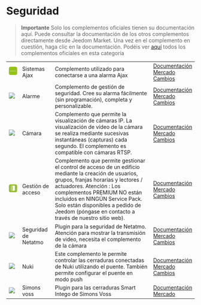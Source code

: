 
# Seguridad


>**Importante**
>Solo los complementos oficiales tienen su documentación aquí. Puede consultar la documentación de los otros complementos directamente desde Jeedom Market. Una vez en el complemento en cuestión, haga clic en la documentación.
>Podéis ver [aquí](https://market.jeedom.com/index.php?v=d&p=market&type=plugin&categorie=security) todos los complementos oficiales en esta categoría


| | | | |
|--- | --- | --- | ---|
|<img src="ajaxSystem/ajaxSystem_icon.png" class="pluginLogo" width="100" />|Sistemas Ajax|Complemento utilizado para conectarse a una alarma Ajax|[Documentación](ajaxSystem/index.md)<br/>[Mercado](https://market.jeedom.com/index.php?v=d&p=market_display&id=4150)<br/>[Cambios](ajaxSystem/changelog.md)|
|<img src="alarm/alarm_icon.png" class="pluginLogo" width="100" />|Alarme|Complemento de gestión de seguridad. Cree su alarma fácilmente (sin programación), completa y personalizable.|[Documentación](alarm/index.md)<br/>[Mercado](https://market.jeedom.com/index.php?v=d&p=market_display&id=26)<br/>[Cambios](alarm/changelog.md)|
|<img src="camera/camera_icon.png" class="pluginLogo" width="100" />|Cámara|Complemento que permite la visualización de cámaras IP. La visualización de vídeo de la cámara se realiza mediante sucesivas instantáneas (capturas) cada segundo. El complemento es compatible con cámaras RTSP.|[Documentación](camera/index.md)<br/>[Mercado](https://market.jeedom.com/index.php?v=d&p=market_display&id=70)<br/>[Cambios](camera/changelog.md)|
|<img src="gestAccess/gestAccess_icon.png" class="pluginLogo" width="100" />|Gestión de acceso|Complemento que permite gestionar el control de acceso de un edificio mediante la creación de usuarios, grupos, franjas horarias y lectores / actuadores. Atención : Los complementos PREMIUM NO están incluidos en NINGÚN Service Pack. Solo están disponibles a pedido de Jeedom (póngase en contacto a través de nuestro sitio web).|[Documentación](gestAccess/index.md)<br/>[Mercado](https://market.jeedom.com/index.php?v=d&p=market_display&id=3686)<br/>[Cambios](gestAccess/changelog.md)|
|<img src="netatmoWelcome/netatmoWelcome_icon.png" class="pluginLogo" width="100" />|Seguridad de Netatmo|Plugin para la seguridad de Netatmo. Atención para mostrar la transmisión de video, necesita el complemento de la cámara|[Documentación](netatmoWelcome/index.md)<br/>[Mercado](https://market.jeedom.com/index.php?v=d&p=market_display&id=1967)<br/>[Cambios](netatmoWelcome/changelog.md)|
|<img src="nuki/nuki_icon.png" class="pluginLogo" width="100" />|Nuki|Este complemento le permite controlar las cerraduras conectadas de Nuki utilizando el puente. También permite configurar el puente en modo push|[Documentación](nuki/index.md)<br/>[Mercado](https://market.jeedom.com/index.php?v=d&p=market_display&id=2819)<br/>[Cambios](nuki/changelog.md)|
|<img src="simonsvoss/simonsvoss_icon.png" class="pluginLogo" width="100" />|Simons voss|Plugin para las cerraduras Smart Intego de Simons Voss|[Documentación](simonsvoss/index.md)<br/>[Mercado](https://market.jeedom.com/index.php?v=d&p=market_display&id=3906)|
